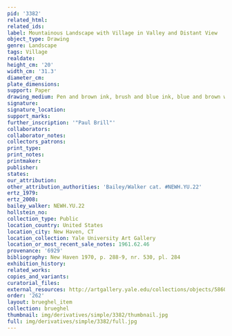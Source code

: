 ```yaml
---
pid: '3382'
related_html: 
related_ids: 
label: Mountainous Landscape with Village in Valley and Distant View
object_type: Drawing
genre: Landscape
tags: Village
realdate: 
height_cm: '20'
width_cm: '31.3'
diameter_cm: 
plate_dimensions: 
support: Paper
drawing_medium: Pen and brown ink, brush and blue ink, blue and brown wash
signature: 
signature_location: 
support_marks: 
further_inscription: '"Paul Brill"'
collaborators: 
collaborator_notes: 
collectors_patrons: 
print_type: 
print_notes: 
printmaker: 
publisher: 
states: 
our_attribution: 
other_attribution_authorities: 'Bailey/Walker cat. #NEWH.YU.22'
ertz_1979: 
ertz_2008: 
bailey_walker: NEWH.YU.22
hollstein_no: 
collection_type: Public
location_country: United States
location_city: New Haven, CT
location_collection: Yale University Art Gallery
location_or_most_recent_sale_notes: 1961.62.46
provenance: '6929'
bibliography: New Haven 1970, p. 288-9, nr. 530, pl. 284
exhibition_history: 
related_works: 
copies_and_variants: 
curatorial_files: 
external_resources: http://artgallery.yale.edu/collections/objects/58600
order: '262'
layout: brueghel_item
collection: brueghel
thumbnail: img/derivatives/simple/3382/thumbnail.jpg
full: img/derivatives/simple/3382/full.jpg
---
```

